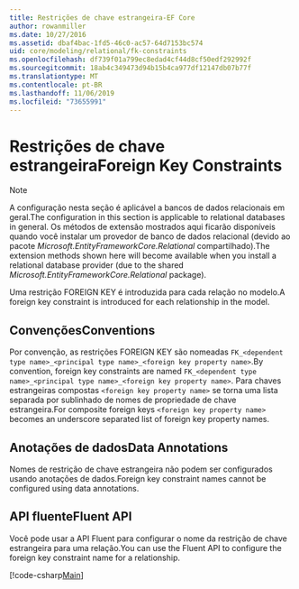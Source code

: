 ```yaml
---
title: Restrições de chave estrangeira-EF Core
author: rowanmiller
ms.date: 10/27/2016
ms.assetid: dbaf4bac-1fd5-46c0-ac57-64d7153bc574
uid: core/modeling/relational/fk-constraints
ms.openlocfilehash: df739f01a799ec8edad4cf44d8cf50edf292992f
ms.sourcegitcommit: 18ab4c349473d94b15b4ca977df12147db07b77f
ms.translationtype: MT
ms.contentlocale: pt-BR
ms.lasthandoff: 11/06/2019
ms.locfileid: "73655991"
---
```

# <a name="foreign-key-constraints"></a><span data-ttu-id="c39b4-102">Restrições de chave estrangeira</span><span class="sxs-lookup"><span data-stu-id="c39b4-102">Foreign Key Constraints</span></span>

> [!NOTE]  
> <span data-ttu-id="c39b4-103">A configuração nesta seção é aplicável a bancos de dados relacionais em geral.</span><span class="sxs-lookup"><span data-stu-id="c39b4-103">The configuration in this section is applicable to relational databases in general.</span></span> <span data-ttu-id="c39b4-104">Os métodos de extensão mostrados aqui ficarão disponíveis quando você instalar um provedor de banco de dados relacional (devido ao pacote *Microsoft.EntityFrameworkCore.Relational* compartilhado).</span><span class="sxs-lookup"><span data-stu-id="c39b4-104">The extension methods shown here will become available when you install a relational database provider (due to the shared *Microsoft.EntityFrameworkCore.Relational* package).</span></span>

<span data-ttu-id="c39b4-105">Uma restrição FOREIGN KEY é introduzida para cada relação no modelo.</span><span class="sxs-lookup"><span data-stu-id="c39b4-105">A foreign key constraint is introduced for each relationship in the model.</span></span>

## <a name="conventions"></a><span data-ttu-id="c39b4-106">Convenções</span><span class="sxs-lookup"><span data-stu-id="c39b4-106">Conventions</span></span>

<span data-ttu-id="c39b4-107">Por convenção, as restrições FOREIGN KEY são nomeadas `FK_<dependent type name>_<principal type name>_<foreign key property name>`.</span><span class="sxs-lookup"><span data-stu-id="c39b4-107">By convention, foreign key constraints are named `FK_<dependent type name>_<principal type name>_<foreign key property name>`.</span></span> <span data-ttu-id="c39b4-108">Para chaves estrangeiras compostas `<foreign key property name>` se torna uma lista separada por sublinhado de nomes de propriedade de chave estrangeira.</span><span class="sxs-lookup"><span data-stu-id="c39b4-108">For composite foreign keys `<foreign key property name>` becomes an underscore separated list of foreign key property names.</span></span>

## <a name="data-annotations"></a><span data-ttu-id="c39b4-109">Anotações de dados</span><span class="sxs-lookup"><span data-stu-id="c39b4-109">Data Annotations</span></span>

<span data-ttu-id="c39b4-110">Nomes de restrição de chave estrangeira não podem ser configurados usando anotações de dados.</span><span class="sxs-lookup"><span data-stu-id="c39b4-110">Foreign key constraint names cannot be configured using data annotations.</span></span>

## <a name="fluent-api"></a><span data-ttu-id="c39b4-111">API fluente</span><span class="sxs-lookup"><span data-stu-id="c39b4-111">Fluent API</span></span>

<span data-ttu-id="c39b4-112">Você pode usar a API Fluent para configurar o nome da restrição de chave estrangeira para uma relação.</span><span class="sxs-lookup"><span data-stu-id="c39b4-112">You can use the Fluent API to configure the foreign key constraint name for a relationship.</span></span>

[!code-csharp[Main](../../../../samples/core/Modeling/FluentAPI/Relational/RelationshipConstraintName.cs?name=Constraint&highlight=12)]
